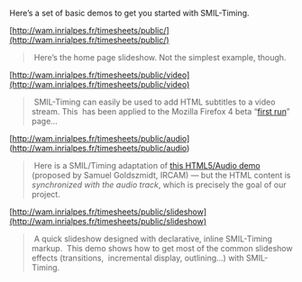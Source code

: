 Here’s a set of basic demos to get you started with SMIL-Timing.

[http://wam.inrialpes.fr/timesheets/public/](http://wam.inrialpes.fr/timesheets/public/)

> Here’s the home page slideshow. Not the simplest example, though.

[http://wam.inrialpes.fr/timesheets/public/video](http://wam.inrialpes.fr/timesheets/public/video)

> SMIL-Timing can easily be used to add HTML subtitles to a video stream. This
> has been applied to the Mozilla Firefox 4 beta “[first
> run](http://www.mozilla.com/fr/firefox/4.0b1/firstrun/)” page…

[http://wam.inrialpes.fr/timesheets/public/audio]
(http://wam.inrialpes.fr/timesheets/public/audio)

> Here is a SMIL/Timing adaptation of [this HTML5/Audio
> demo](http://apm.ircam.fr/page/audio-tag/) (proposed by Samuel Goldszmidt,
> IRCAM) — but the HTML content is _synchronized with the audio track_, which
> is precisely the goal of our project.

[http://wam.inrialpes.fr/timesheets/public/slideshow](http://wam.inrialpes.fr/timesheets/public/slideshow)

> A quick slideshow designed with declarative, inline SMIL-Timing markup.
> This demo shows how to get most of the common slideshow effects (transitions,
> incremental display, outlining…) with SMIL-Timing.

